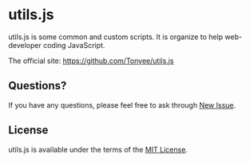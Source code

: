 # utils.js
utils.js is some common and custom scripts. It is organize to help web-developer coding JavaScript. 

The official site: <https://github.com/Tonyee/utils.js>

## Questions?
If you have any questions, please feel free to ask through [New Issue](https://github.com/Tonyee/utils.js/issues).

## License
utils.js is available under the terms of the [MIT License](https://github.com/Tonyee/utils.js/blob/master/LICENSE.md).
